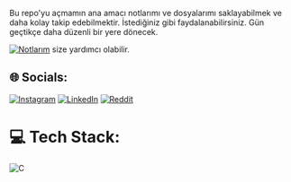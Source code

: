 Bu repo'yu açmamın ana amacı notlarımı ve dosyalarımı saklayabilmek ve daha kolay takip edebilmektir. İstediğiniz gibi faydalanabilirsiniz. Gün geçtikçe daha düzenli bir yere dönecek.

[![Notlarım](https://img.shields.io/badge/-Notlar%C4%B1m-blue)](https://github.com/emreakdik/42libft/blob/main/Notlarım.md) size yardımcı olabilir.

## 🌐 Socials:
[![Instagram](https://img.shields.io/badge/Instagram-%23E4405F.svg?logo=Instagram&logoColor=white)](https://instagram.com/emreakdikk) [![LinkedIn](https://img.shields.io/badge/LinkedIn-%230077B5.svg?logo=linkedin&logoColor=white)](https://linkedin.com/in/yunusemreakdik) [![Reddit](https://img.shields.io/badge/Reddit-%23FF4500.svg?logo=Reddit&logoColor=white)](https://reddit.com/user/thykeex) 

# 💻 Tech Stack:
![C](https://img.shields.io/badge/c-%2300599C.svg?style=flat&logo=c&logoColor=white)
